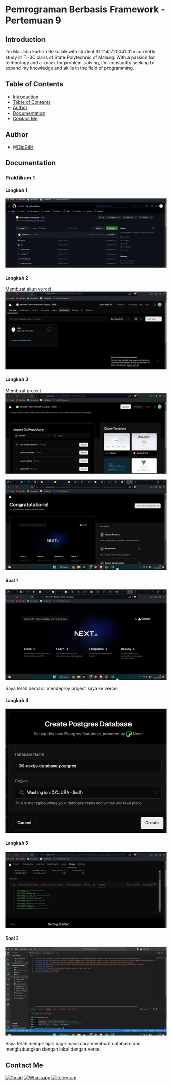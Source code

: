 # Pemrograman Berbasis Framework - Pertemuan 9

## Introduction

I'm Maulidio Farhan Rizkullah with student ID 2141720041. I'm currently study in TI-3C class of State Polytechnic of Malang. With a passion for technology and a knack for problem-solving, I'm constantly seeking to expand my knowledge and skills in the field of programming.

## Table of Contents

- [Introduction](#introduction)
- [Table of Contents](#table-of-contents)
- [Author](#author)
- [Documentation](#documentation)
- [Contact Me](#contact-me)

## Author

- [@DioGitH](https://www.github.com/DioGitH)

## Documentation

### Praktikum 1
#### Langkah 1
![ss](docs/img/p1ss1.png)

#### Langkah 2
Membuat akun vercel
![ss](docs/img/p1ss2.png)

#### Langkah 3
Membuat project
![ss](docs/img/p1ss3.png)

![ss](docs/img/p1ss4.png)

#### Soal 1
![ss](docs/img/p1soal1.png)

Saya telah berhasil mendeploy project saya ke vercel

#### Langkah 4
![ss](docs/img/p1ss5.png)

#### Langkah 5
![ss](docs/img/p1ss6.png)

#### Soal 2
![ss](docs/img/p1ss7.png)

Saya telah mempelajari bagaimana cara membuat database dan menghubungkan dengan lokal dengan vercel



## Contact Me

[![Gmail](https://img.shields.io/badge/Gmail-D14836?style=for-the-badge&logo=gmail&logoColor=white)](https://mail.google.com/mail/u/0/?view=cm&tf=1&fs=1&to=maulidiobisnis16@gmail.com)
[![Whastapp](https://img.shields.io/badge/WhatsApp-25D366?style=for-the-badge&logo=whatsapp&logoColor=white)](https://api.whatsapp.com/send/?phone=6285289589391&text&type=phone_number&app_absent=0)
[![Telegram](https://img.shields.io/badge/Telegram-2CA5E0?style=for-the-badge&logo=telegram&logoColor=white)](https://t.me/Maulidio16)






